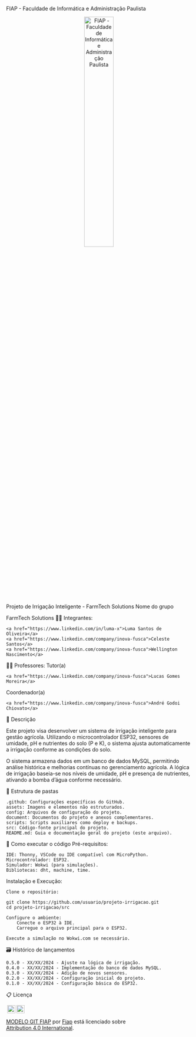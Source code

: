 FIAP - Faculdade de Informática e Administração Paulista
<p align="center"> <a href= "https://www.fiap.com.br/"><img src="assets/logo-fiap.png" alt="FIAP - Faculdade de Informática e Administração Paulista" border="0" width=40% height=40%></a> </p> <br>
Projeto de Irrigação Inteligente - FarmTech Solutions
Nome do grupo

FarmTech Solutions
👨‍🎓 Integrantes:

    <a href="https://www.linkedin.com/in/luma-x">Luma Santos de Oliveira</a>
    <a href="https://www.linkedin.com/company/inova-fusca">Celeste Santos</a>
    <a href="https://www.linkedin.com/company/inova-fusca">Wellington Nascimento</a>
 

👩‍🏫 Professores:
Tutor(a)

    <a href="https://www.linkedin.com/company/inova-fusca">Lucas Gomes Moreira</a>

Coordenador(a)

    <a href="https://www.linkedin.com/company/inova-fusca">André Godoi Chiovato</a>

📜 Descrição

Este projeto visa desenvolver um sistema de irrigação inteligente para gestão agrícola. Utilizando o microcontrolador ESP32, sensores de umidade, pH e nutrientes do solo (P e K), o sistema ajusta automaticamente a irrigação conforme as condições do solo.

O sistema armazena dados em um banco de dados MySQL, permitindo análise histórica e melhorias contínuas no gerenciamento agrícola. A lógica de irrigação baseia-se nos níveis de umidade, pH e presença de nutrientes, ativando a bomba d’água conforme necessário.

📁 Estrutura de pastas

    .github: Configurações específicas do GitHub.
    assets: Imagens e elementos não estruturados.
    config: Arquivos de configuração do projeto.
    document: Documentos do projeto e anexos complementares.
    scripts: Scripts auxiliares como deploy e backups.
    src: Código-fonte principal do projeto.
    README.md: Guia e documentação geral do projeto (este arquivo).

🔧 Como executar o código
Pré-requisitos:

    IDE: Thonny, VSCode ou IDE compatível com MicroPython.
    Microcontrolador: ESP32.
    Simulador: Wokwi (para simulações).
    Bibliotecas: dht, machine, time.

Instalação e Execução:

    Clone o repositório:

    git clone https://github.com/usuario/projeto-irrigacao.git
    cd projeto-irrigacao/src

    Configure o ambiente:
        Conecte o ESP32 à IDE.
        Carregue o arquivo principal para o ESP32.

    Execute a simulação no Wokwi.com se necessário.

🗃 Histórico de lançamentos

    0.5.0 - XX/XX/2024 - Ajuste na lógica de irrigação.
    0.4.0 - XX/XX/2024 - Implementação do banco de dados MySQL.
    0.3.0 - XX/XX/2024 - Adição de novos sensores.
    0.2.0 - XX/XX/2024 - Configuração inicial do projeto.
    0.1.0 - XX/XX/2024 - Configuração básica do ESP32.

📋 Licença

<img style="height:22px!important;margin-left:3px;vertical-align:text-bottom;" src="https://mirrors.creativecommons.org/presskit/icons/cc.svg?ref=chooser-v1"><img style="height:22px!important;margin-left:3px;vertical-align:text-bottom;" src="https://mirrors.creativecommons.org/presskit/icons/by.svg?ref=chooser-v1"><p xmlns:cc="http://creativecommons.org/ns#" xmlns:dct="http://purl.org/dc/terms/"><a property="dct:title" rel="cc:attributionURL" href="https://github.com/agodoi/template">MODELO GIT FIAP</a> por <a rel="cc:attributionURL dct:creator" property="cc:attributionName" href="https://fiap.com.br">Fiap</a> está licenciado sobre <a href="http://creativecommons.org/licenses/by/4.0/?ref=chooser-v1" target="_blank" rel="license noopener noreferrer" style="display:inline-block;">Attribution 4.0 International</a>.</p>
